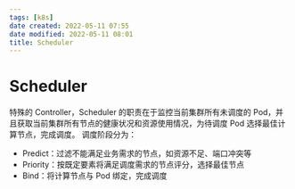 ```yaml
---
tags: [k8s]
date created: 2022-05-11 07:55
date modified: 2022-05-11 08:01
title: Scheduler
---
```


# Scheduler
特殊的 Controller，Scheduler 的职责在于监控当前集群所有未调度的 Pod，并且获取当前集群所有节点的健康状况和资源使用情况，为待调度 Pod 选择最佳计算节点，完成调度。
调度阶段分为：
- Predict：过滤不能满足业务需求的节点，如资源不足、端口冲突等
- Priority：按既定要素将满足调度需求的节点评分，选择最佳节点
- Bind：将计算节点与 Pod 绑定，完成调度
